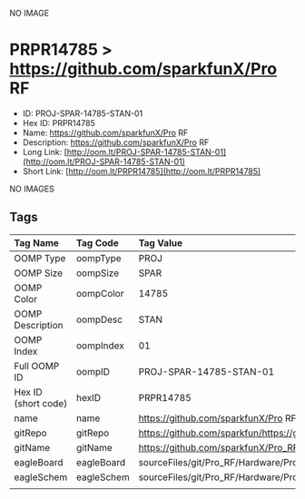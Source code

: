 


  
NO IMAGE  
# PRPR14785 > https://github.com/sparkfunX/Pro RF

- ID: PROJ-SPAR-14785-STAN-01
- Hex ID: PRPR14785
- Name: https://github.com/sparkfunX/Pro RF
- Description: https://github.com/sparkfunX/Pro RF
- Long Link: [http://oom.lt/PROJ-SPAR-14785-STAN-01](http://oom.lt/PROJ-SPAR-14785-STAN-01)
- Short Link: [http://oom.lt/PRPR14785](http://oom.lt/PRPR14785)
  
NO IMAGES  
## Tags
  

|Tag Name|Tag Code|Tag Value|
| :--- | :--- | :--- |
|OOMP Type|oompType|PROJ|
|OOMP Size|oompSize|SPAR|
|OOMP Color|oompColor|14785|
|OOMP Description|oompDesc|STAN|
|OOMP Index|oompIndex|01|
|Full OOMP ID|oompID|PROJ-SPAR-14785-STAN-01|
|Hex ID (short code)|hexID|PRPR14785|
|name|name|https://github.com/sparkfunX/Pro RF|
|gitRepo|gitRepo|https://github.com/sparkfun/https://github.com/sparkfunX/Pro_RF|
|gitName|gitName|https://github.com/sparkfunX/Pro_RF|
|eagleBoard|eagleBoard|sourceFiles/git/Pro_RF/Hardware/Pro_RF.brd|
|eagleSchem|eagleSchem|sourceFiles/git/Pro_RF/Hardware/Pro_RF.sch|
||||
